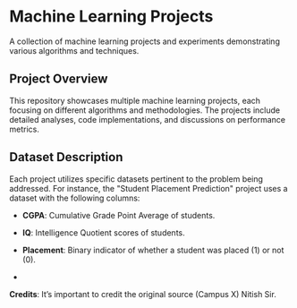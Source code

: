 # Machine Learning Projects

A collection of machine learning projects and experiments demonstrating various algorithms and techniques.

## Project Overview

This repository showcases multiple machine learning projects, each focusing on different algorithms and methodologies. The projects include detailed analyses, code implementations, and discussions on performance metrics.

## Dataset Description

Each project utilizes specific datasets pertinent to the problem being addressed. For instance, the "Student Placement Prediction" project uses a dataset with the following columns:

- **CGPA**: Cumulative Grade Point Average of students.
- **IQ**: Intelligence Quotient scores of students.
- **Placement**: Binary indicator of whether a student was placed (1) or not (0).

- 
 **Credits**: It’s important to credit the original source (Campus X) Nitish Sir.
